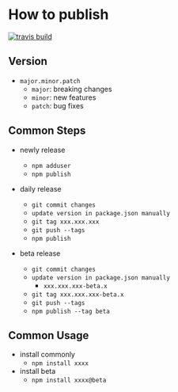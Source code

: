 # How to publish

[![travis build](https://img.shields.io/travis/fancn21th/0_189_OpenSource_Spike.svg?style=flat-square)](https://app.travis-ci.com/github/fancn21th/0_189_OpenSource_Spike/builds)
![]()
![]()
![]()

## Version

- `major.minor.patch`
  - `major`: breaking changes
  - `minor`: new features
  - `patch`: bug fixes

## Common Steps

- newly release

  - `npm adduser`
  - `npm publish`

- daily release
  - `git commit changes`
  - `update version in package.json manually`
  - `git tag xxx.xxx.xxx`
  - `git push --tags`
  - `npm publish`
- beta release
  - `git commit changes`
  - `update version in package.json manually`
    - `xxx.xxx.xxx-beta.x`
  - `git tag xxx.xxx.xxx-beta.x`
  - `git push --tags`
  - `npm publish --tag beta`

## Common Usage

- install commonly
  - `npm install xxxx`
- install beta
  - `npm install xxxx@beta`
